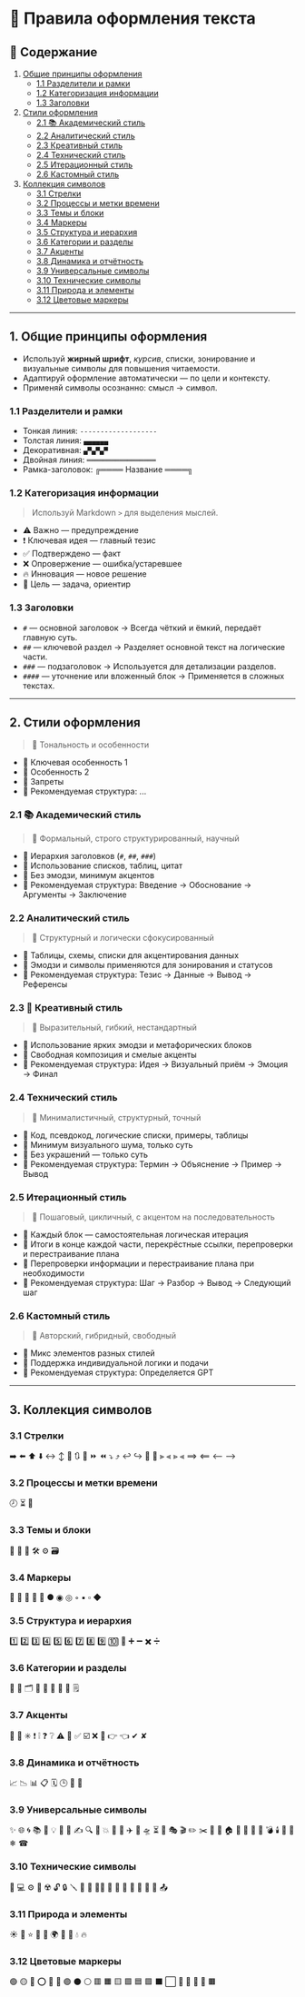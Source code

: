 # 🎨 Правила оформления текста

## 📑 Содержание
1. [Общие принципы оформления](#1-общие-принципы-оформления)
   - [1.1 Разделители и рамки](#11-разделители-и-рамки)
   - [1.2 Категоризация информации](#12-категоризация-информации)
   - [1.3 Заголовки](#13-заголовки)
2. [Стили оформления](#2-стили-оформления)
   - [2.1 📚 Академический стиль](#21-📚-академический-стиль)
   - [2.2 Аналитический стиль](#22-аналитический-стиль)
   - [2.3 Креативный стиль](#23-креативный-стиль)
   - [2.4 Технический стиль](#24-технический-стиль)
   - [2.5 Итерационный стиль](#25-итерационный-стиль)
   - [2.6 Кастомный стиль](#26-кастомный-стиль)
3. [Коллекция символов](#3-коллекция-символов)
   - [3.1 Стрелки](#31-стрелки)
   - [3.2 Процессы и метки времени](#32-процессы-и-метки-времени)
   - [3.3 Темы и блоки](#33-темы-и-блоки)
   - [3.4 Маркеры](#34-маркеры)
   - [3.5 Структура и иерархия](#35-структура-и-иерархия)
   - [3.6 Категории и разделы](#36-категории-и-разделы)
   - [3.7 Акценты](#37-акценты)
   - [3.8 Динамика и отчётность](#38-динамика-и-отчётность)
   - [3.9 Универсальные символы](#39-универсальные-символы)
   - [3.10 Технические символы](#310-технические-символы)
   - [3.11 Природа и элементы](#311-природа-и-элементы)
   - [3.12 Цветовые маркеры](#312-цветовые-маркеры)

---

## 1. Общие принципы оформления

- Используй **жирный шрифт**, *курсив*, списки, зонирование и визуальные символы для повышения читаемости.
- Адаптируй оформление автоматически — по цели и контексту.
- Применяй символы осознанно: смысл → символ.

### 1.1 Разделители и рамки
- Тонкая линия: `-------------------`
- Толстая линия: `▄▄▄▄▄▄`
- Декоративная: `▄▀▄▀▄▀`
- Двойная линия: `═════════════════`
- Рамка-заголовок: ╔════ Название ════╗

### 1.2 Категоризация информации
> Используй Markdown `>` для выделения мыслей.

- ⚠️ Важно — предупреждение
- ❗ Ключевая идея — главный тезис
- ✅ Подтверждено — факт
- ❌ Опровержение — ошибка/устаревшее
- 🔥 Инновация — новое решение
- 🎯 Цель — задача, ориентир

### 1.3 Заголовки
- `#` — основной заголовок → Всегда чёткий и ёмкий, передаёт главную суть.
- `##` — ключевой раздел → Разделяет основной текст на логические части.
- `###` — подзаголовок → Используется для детализации разделов.
- `####` — уточнение или вложенный блок → Применяется в сложных текстах.

---

## 2. Стили оформления
> 🎯 Тональность и особенности

- 📌 Ключевая особенность 1
- 📌 Особенность 2
- 🚫 Запреты
- 🧩 Рекомендуемая структура: ...

### 2.1 📚 Академический стиль
> 🎯 Формальный, строго структурированный, научный

- 📌 Иерархия заголовков (`#`, `##`, `###`)  
- 📌 Использование списков, таблиц, цитат  
- 🚫 Без эмодзи, минимум акцентов
- 🧩 Рекомендуемая структура: Введение → Обоснование → Аргументы → Заключение

### 2.2 Аналитический стиль
> 🎯 Структурный и логически сфокусированный

- 📌 Таблицы, схемы, списки для акцентирования данных  
- 📌 Эмодзи и символы применяются для зонирования и статусов  
- 🧩 Рекомендуемая структура: Тезис → Данные → Вывод → Референсы

### 2.3 🎨 Креативный стиль
> 🎯 Выразительный, гибкий, нестандартный

- 📌 Использование ярких эмодзи и метафорических блоков  
- 📌 Свободная композиция и смелые акценты  
- 🧩 Рекомендуемая структура: Идея → Визуальный приём → Эмоция → Финал

### 2.4 Технический стиль
> 🎯 Минималистичный, структурный, точный

- 📌 Код, псевдокод, логические списки, примеры, таблицы
- 📌 Минимум визуального шума, только суть  
- 🚫 Без украшений — только суть
- 🧩 Рекомендуемая структура: Термин → Объяснение → Пример → Вывод

### 2.5 Итерационный стиль
> 🎯 Пошаговый, цикличный, с акцентом на последовательность

- 📌 Каждый блок — самостоятельная логическая итерация  
- 📌 Итоги в конце каждой части, перекрёстные ссылки, перепроверки и перестраивание плана
- 📌 Перепроверки информации и перестраивание плана при необходимости
- 🧩 Рекомендуемая структура: Шаг → Разбор → Вывод → Следующий шаг

### 2.6 Кастомный стиль
> 🎯 Авторский, гибридный, свободный

- 📌 Микс элементов разных стилей
- 📌 Поддержка индивидуальной логики и подачи  
- 🧩 Рекомендуемая структура: Определяется GPT

---

## 3. Коллекция символов

### 3.1 Стрелки
➡️ ⬅️ ⬆️ ⬇️ ↔️ ↕️ 🔄 🔃 🔂 ⏩ ⏪ ⤵️ ⤴️ ↩️ ↪️ 🔼 🔽 ⫸ ⫷ ⪢ ⪡ ⟹ ⟸ ⟵ ⟶

### 3.2 Процессы и метки времени
🕗 ⏳ 📆

### 3.3 Темы и блоки
🧩 🧊 🧠 🛠️ ⚙️ 🗃️

### 3.4 Маркеры
🔹 🔸 🔷 🔶 🔘 ● ◉ ◎ ◦ ▪️ ▫️ ◆

### 3.5 Структура и иерархия
1️⃣ 2️⃣ 3️⃣ 4️⃣ 5️⃣ 6️⃣ 7️⃣ 8️⃣ 9️⃣ 🔟 🔢 ➕ ➖ ✖️ ➗

### 3.6 Категории и разделы
📁 📂 🗂️ 📑 📄 📃 🧾 📝 🗒️

### 3.7 Акценты
📌 📍 ✳️ ❗ ❕ ❓ ❔ ⚠️ 🚨 ✅ ☑️ ❌ 🔔 👉 👈 ✔ ✘

### 3.8 Динамика и отчётность
📈 📉 📊 📋 🗓️ 🕒 🧮 📜

### 3.9 Универсальные символы
✨ 🌐 🌀 📚 📱 💡 🔮 🔑 ✍️ 🔍 🔎 💥 💬 📢 ✈️ 🚀 🛸 ⏳ 🎨 🎭 🎬 ✏️ ✂️ 📸 🏢 🏠 🏯 🕌 💎 🧿 💣 🕯️ 💊 🎯 ❄ ☎

### 3.10 Технические символы
📱 💻 ⚙️ 🧲 ☢️ 🔓 🔒 🪛 🧬 🧪 👨‍💻 💾 🔧 📠 🔐 📐 📏 🧷 📤

### 3.11 Природа и элементы
☀️ 🌙 ⭐️ 🌟 🌈 🌍 🌸 💐 💧 🔥

### 3.12 Цветовые маркеры
🟢 🟡 🔴 ⭕ 🛑 🔵 🟣 ⚫️ ⚪️ 🟥 🟧 🟨 🟩 🟦 🟪 ⬛️ ⬜️ 🔳 📗 📘 📙 🟫
